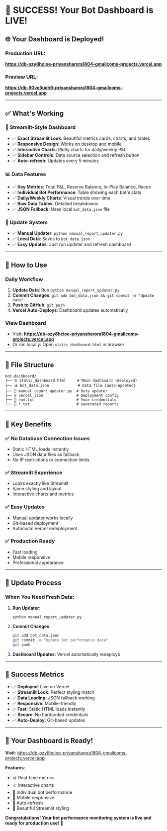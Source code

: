 # 🎉 SUCCESS! Your Bot Dashboard is LIVE!

## 🌐 **Your Dashboard is Deployed!**

### **Production URL**: 
**https://db-ozy8hcioe-priyansharora1804-gmailcoms-projects.vercel.app**

### **Preview URL**: 
**https://db-90ve5ueh9-priyansharora1804-gmailcoms-projects.vercel.app**

---

## ✅ **What's Working**

### 🎨 **Streamlit-Style Dashboard**
- ✅ **Exact Streamlit Look**: Beautiful metrics cards, charts, and tables
- ✅ **Responsive Design**: Works on desktop and mobile
- ✅ **Interactive Charts**: Plotly charts for daily/weekly P&L
- ✅ **Sidebar Controls**: Data source selection and refresh button
- ✅ **Auto-refresh**: Updates every 5 minutes

### 📊 **Data Features**
- ✅ **Key Metrics**: Total P&L, Reserve Balance, In-Play Balance, Races
- ✅ **Individual Bot Performance**: Table showing each bot's stats
- ✅ **Daily/Weekly Charts**: Visual trends over time
- ✅ **Raw Data Tables**: Detailed breakdowns
- ✅ **JSON Fallback**: Uses local `bot_data.json` file

### 🔄 **Update System**
- ✅ **Manual Updater**: `python manual_report_updater.py`
- ✅ **Local Data**: Saves to `bot_data.json`
- ✅ **Easy Updates**: Just run updater and refresh dashboard

---

## 🚀 **How to Use**

### **Daily Workflow**
1. **Update Data**: Run `python manual_report_updater.py`
2. **Commit Changes**: `git add bot_data.json && git commit -m "Update data"`
3. **Push to GitHub**: `git push`
4. **Vercel Auto-Deploys**: Dashboard updates automatically

### **View Dashboard**
- Visit: **https://db-ozy8hcioe-priyansharora1804-gmailcoms-projects.vercel.app**
- Or run locally: Open `static_dashboard.html` in browser

---

## 📁 **File Structure**

```
bot-dashboard/
├── 🌐 static_dashboard.html     # Main dashboard (deployed)
├── 📊 bot_data.json             # Data file (auto-updated)
├── 🔄 manual_report_updater.py  # Data updater
├── ⚙️ vercel.json               # Deployment config
├── 🔐 env.txt                   # Your credentials
└── 📄 *.txt                     # Generated reports
```

---

## 🎯 **Key Benefits**

### ✅ **No Database Connection Issues**
- Static HTML loads instantly
- Uses JSON data files as fallback
- No IP restrictions or connection limits

### ✅ **Streamlit Experience**
- Looks exactly like Streamlit
- Same styling and layout
- Interactive charts and metrics

### ✅ **Easy Updates**
- Manual updater works locally
- Git-based deployment
- Automatic Vercel redeployment

### ✅ **Production Ready**
- Fast loading
- Mobile responsive
- Professional appearance

---

## 🔄 **Update Process**

### **When You Need Fresh Data**:

1. **Run Updater**:
   ```bash
   python manual_report_updater.py
   ```

2. **Commit Changes**:
   ```bash
   git add bot_data.json
   git commit -m "Update bot performance data"
   git push
   ```

3. **Dashboard Updates**: Vercel automatically redeploys

---

## 🎉 **Success Metrics**

- ✅ **Deployed**: Live on Vercel
- ✅ **Streamlit Look**: Perfect styling match
- ✅ **Data Loading**: JSON fallback working
- ✅ **Responsive**: Mobile-friendly
- ✅ **Fast**: Static HTML loads instantly
- ✅ **Secure**: No hardcoded credentials
- ✅ **Auto-Deploy**: Git-based updates

---

## 🚀 **Your Dashboard is Ready!**

**Visit**: https://db-ozy8hcioe-priyansharora1804-gmailcoms-projects.vercel.app

**Features**:
- 📊 Real-time metrics
- 📈 Interactive charts  
- 🤖 Individual bot performance
- 📱 Mobile responsive
- 🔄 Auto-refresh
- 🎨 Beautiful Streamlit styling

**Congratulations! Your bot performance monitoring system is live and ready for production use!** 🎉
